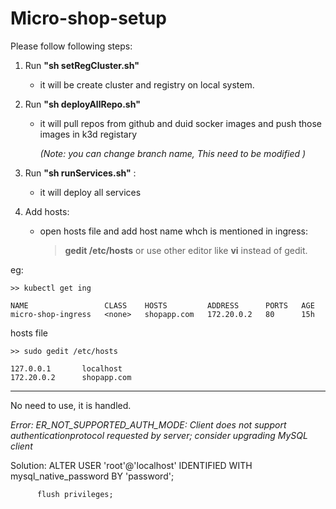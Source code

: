 # Micro-shop-setup

Please follow following steps:

1. Run **"sh setRegCluster.sh"**
    -  it will be create cluster and registry on local system.
2. Run **"sh deployAllRepo.sh"**
    -  it will pull repos from github and duid socker images and push those images in k3d registary
        
        *(Note: you can change branch name, This need to be modified )*

3. Run **"sh runServices.sh"** :
    - it will deploy all services    

4. Add hosts:
    - open hosts file and add host name whch is mentioned in ingress:
        > **gedit /etc/hosts** or use other editor like **vi** instead of gedit.

eg:
```
>> kubectl get ing

NAME                 CLASS    HOSTS         ADDRESS      PORTS   AGE
micro-shop-ingress   <none>   shopapp.com   172.20.0.2   80      15h

```
hosts file

```
>> sudo gedit /etc/hosts

127.0.0.1	    localhost
172.20.0.2      shopapp.com
```


------------------------------------


No need to use, it is handled.

*Error: ER_NOT_SUPPORTED_AUTH_MODE: Client does not support *authentication*protocol requested by server; consider upgrading MySQL client*

Solution: ALTER USER 'root'@'localhost' IDENTIFIED WITH mysql_native_password BY 'password';

          flush privileges;